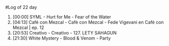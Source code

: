 #Log of 22 day

1. [00:00] SYML - Hurt for Me - Fear of the Water
1. [04:13] Café con Mezcal - Café con Mezcal - Fede Vigevani en Café con Mezcal | ep. 12
1. [20:53] Creativo - Creativo - 127. LETY SAHAGUN
1. [21:30] White Mystery - Blood & Venom - Party
